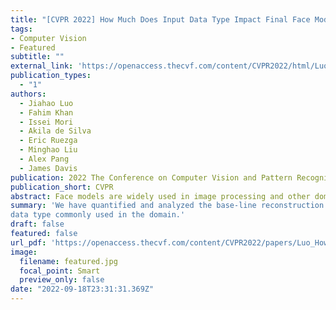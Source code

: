 ```yaml
---
title: "[CVPR 2022] How Much Does Input Data Type Impact Final Face Model Accuracy?"
tags:
- Computer Vision
- Featured
subtitle: ""
external_link: 'https://openaccess.thecvf.com/content/CVPR2022/html/Luo_How_Much_Does_Input_Data_Type_Impact_Final_Face_Model_CVPR_2022_paper.html'
publication_types:
  - "1"
authors:
  - Jiahao Luo 
  - Fahim Khan
  - Issei Mori
  - Akila de Silva
  - Eric Ruezga
  - Minghao Liu
  - Alex Pang
  - James Davis
publication: 2022 The Conference on Computer Vision and Pattern Recognition (CVPR)
publication_short: CVPR
abstract: Face models are widely used in image processing and other domains. The input data to create a 3D face model ranges from accurate laser scans to simple 2D RGB photographs. These input data types are typically deficient either due to missing regions, or because they are under-constrained. As a result, reconstruction methods include embedded priors encoding the valid domain of faces. System designers must choose a source of input data and then choose a reconstruction method to obtain a usable 3D face. If a particular application domain requires accuracy X, which kinds of input data are suitable? Does the input data need to be 3D, or will 2D data suffice? This paper takes a step toward answering these questions using synthetic data. A ground truth dataset is used to analyze accuracy obtainable from 2D landmarks, 3D landmarks, low quality 3D, high quality 3D, texture color, normals, dense 2D image data, and when regions of the face are missing. Since the data is synthetic it can be analyzed both with and without measurement error. This idealized synthetic analysis is then compared to real results from several methods for constructing 3D faces from 2D photographs. The experimental results suggest that accuracy is severely limited when only 2D raw input data exists.
summary: 'We have quantified and analyzed the base-line reconstruction accuracy of a face model as a function of source
data type commonly used in the domain.'
draft: false
featured: false
url_pdf: 'https://openaccess.thecvf.com/content/CVPR2022/papers/Luo_How_Much_Does_Input_Data_Type_Impact_Final_Face_Model_CVPR_2022_paper.pdf'
image:
  filename: featured.jpg
  focal_point: Smart
  preview_only: false
date: "2022-09-18T23:31:31.369Z"
---
```

